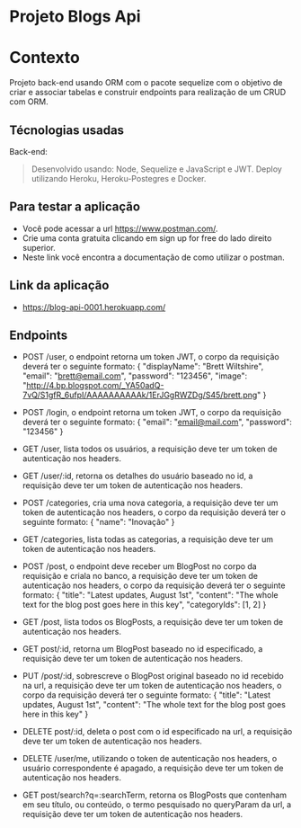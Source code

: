 # Projeto Blogs Api

# Contexto

Projeto back-end usando ORM com o pacote sequelize com o objetivo de criar e associar tabelas e
construir endpoints para realização de um CRUD com ORM.

## Técnologias usadas

Back-end:

> Desenvolvido usando: Node, Sequelize e JavaScript e JWT.
> Deploy utilizando Heroku, Heroku-Postegres e Docker.

## Para testar a aplicação

- Você pode acessar a url https://www.postman.com/.
- Crie uma conta gratuita clicando em sign up for free do lado direito superior.
- Neste link você encontra a documentação de como utilizar o postman.

## Link da aplicação

- https://blog-api-0001.herokuapp.com/

## Endpoints

- POST /user, o endpoint retorna um token JWT, o corpo da requisição deverá ter o seguinte formato:
  {
  "displayName": "Brett Wiltshire",
  "email": "brett@email.com",
  "password": "123456",
  "image": "http://4.bp.blogspot.com/_YA50adQ-7vQ/S1gfR_6ufpI/AAAAAAAAAAk/1ErJGgRWZDg/S45/brett.png"
  }

- POST /login, o endpoint retorna um token JWT, o corpo da requisição deverá ter o seguinte formato:
  {
  "email": "email@mail.com",
  "password": "123456"
  }

- GET /user, lista todos os usuários, a requisição deve ter um token de autenticação nos headers.
- GET /user/:id, retorna os detalhes do usuário baseado no id, a requisição deve ter um token de autenticação nos headers.
- POST /categories, cria uma nova categoria, a requisição deve ter um token de autenticação nos headers,
  o corpo da requisição deverá ter o seguinte formato:
  {
  "name": "Inovação"
  }

- GET /categories, lista todas as categorias, a requisição deve ter um token de autenticação nos headers.
- POST /post, o endpoint deve receber um BlogPost no corpo da requisição e criala no banco,
  a requisição deve ter um token de autenticação nos headers, o corpo da requisição deverá ter o seguinte formato:
  {
  "title": "Latest updates, August 1st",
  "content": "The whole text for the blog post goes here in this key",
  "categoryIds": [1, 2]
  }

- GET /post, lista todos os BlogPosts, a requisição deve ter um token de autenticação nos headers.
- GET post/:id, retorna um BlogPost baseado no id especificado, a requisição deve ter um token de autenticação nos headers.
- PUT /post/:id, sobrescreve o BlogPost original baseado no id recebido na url,
  a requisição deve ter um token de autenticação nos headers, o corpo da requisição deverá ter o seguinte formato:
  {
  "title": "Latest updates, August 1st",
  "content": "The whole text for the blog post goes here in this key"
  }

- DELETE post/:id, deleta o post com o id especificado na url, a requisição deve ter um token de autenticação nos headers.
- DELETE /user/me, utilizando o token de autenticação nos headers, o usuário correspondente é apagado,
  a requisição deve ter um token de autenticação nos headers.
- GET post/search?q=:searchTerm, retorna os BlogPosts que contenham em seu título, ou conteúdo,
  o termo pesquisado no queryParam da url, a requisição deve ter um token de autenticação nos headers.
